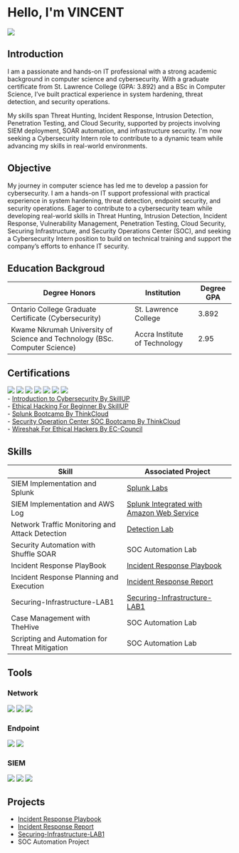 # Hello, I'm VINCENT
<a href="https://www.linkedin.com/in/vincent-cann-09685350/"><img src="https://img.shields.io/badge/-LinkedIn-0072b1?&style=for-the-badge&logo=linkedin&logoColor=white" /></a>

## Introduction
I am a passionate and hands-on IT professional with a strong academic background in computer science and cybersecurity. With a graduate certificate from St. Lawrence College (GPA: 3.892) and a BSc in Computer Science, I’ve built practical experience in system hardening, threat detection, and security operations.

My skills span Threat Hunting, Incident Response, Intrusion Detection, Penetration Testing, and Cloud Security, supported by projects involving SIEM deployment, SOAR automation, and infrastructure security. I'm now seeking a Cybersecurity Intern role to contribute to a dynamic team while advancing my skills in real-world environments.


## Objective

My journey in computer science has led me to develop a passion for cybersecurity. I am a hands-on IT support professional with practical experience in system hardening, threat detection, endpoint security, and security operations. Eager to contribute to a cybersecurity team while developing real-world skills in Threat Hunting, Intrusion Detection, Incident Response, Vulnerability Management, Penetration Testing, Cloud Security, Securing Infrastructure, and Security Operations Center (SOC), and seeking a Cybersecurity Intern position to build on technical training and support the company’s efforts to enhance IT security.


## Education Backgroud

| Degree Honors                                                              | Institution                           |  Degree GPA    |
|----------------------------------------------------------------------------|---------------------------------------|----------------|
|  Ontario College Graduate Certificate (Cybersecurity)                      | St. Lawrence College                  | 3.892          |
| Kwame Nkrumah University of Science and Technology (BSc. Computer Science) | Accra Institute of Technology         | 2.95           |

## Certifications

<div>
<a href="https://github.com/user-attachments/assets/66af873d-56a4-4f10-9e1a-bdec0b0b2ade/"><img src="https://img.shields.io/badge/-Splunk-000000?&style=for-the-badge&logo=Splunk&logoColor=white" /></a>
<a href="https://github.com/user-attachments/assets/56df24d6-292f-405a-89cb-67c173d47cbc/"><img src="https://img.shields.io/badge/-Wireshark-1679A7?&style=for-the-badge&logo=Wireshark&logoColor=white" /></a>
<img src="https://img.shields.io/badge/-Security%2B-FF0000?&style=for-the-badge&logo=CompTIA&logoColor=white" />
<img src="https://img.shields.io/badge/-Network%2B-007ACC?&style=for-the-badge&logo=CompTIA&logoColor=white" />
<img src="https://img.shields.io/badge/-A%2B-4D4D4D?&style=for-the-badge&logo=CompTIA&logoColor=white" />
<img src="https://img.shields.io/badge/-CDSA-006400?&style=for-the-badge&logoColor=white" />
<img src="https://img.shields.io/badge/-CCD-000080?&style=for-the-badge&logoColor=white" />
</div>
- <a href=https://github.com/user-attachments/assets/63c05b9c-66f8-4831-89e7-ef979891febc/">Introduction to Cybersecurity By SkillUP</a>
<div>
- <a href=https://github.com/user-attachments/assets/fd6d2d2d-f3b8-469b-9598-411a2e0b72c5/">Ethical Hacking For Beginner By SkillUP</a>
<div>      
- <a href="https://github.com/user-attachments/assets/66af873d-56a4-4f10-9e1a-bdec0b0b2ade/">Splunk Bootcamp By ThinkCloud</a>
<div>
- <a href="https://github.com/user-attachments/assets/1da847c7-36e4-41d6-a64e-c48ed72c3755/">Security Operation Center SOC Bootcamp By ThinkCloud</a>
<div>
- <a href="https://github.com/user-attachments/assets/56df24d6-292f-405a-89cb-67c173d47cbc/">Wireshak For Ethical Hackers By EC-Council</a>
<div>


## Skills


| Skill                                         | Associated Project         |
|-----------------------------------------------|----------------------------|
| SIEM Implementation and Splunk         | <a href="https://github.com/Kyle4cann/Splunk-Labs/blob/main/README.md">Splunk Labs</a>|
| SIEM Implementation and AWS Log          | <a href="https://github.com/Kyle4cann/Splunk-integrated-with-Amazon-Web-Service-AWS-/edit/main/README.md">Splunk Integrated with Amazon Web Service</a>|
| Network Traffic Monitoring and Attack Detection | <a href="https://google.com">Detection Lab</a>|
| Security Automation with Shuffle SOAR         | SOC Automation Lab|
| Incident Response PlayBook                    | <a href="https://github.com/Kyle4cann/Incident-Response-Playbook/blob/main/README.md">Incident Response Playbook</a>|
| Incident Response Planning and Execution      | <a href="https://github.com/Kyle4cann/Incident-Report-Ransomware-Attack-/blob/f6ebea00e4efe047c6bdc4ea706a6e81416a35c4/README.md">Incident Response Report</a>|
| Securing-Infrastructure-LAB1                  | <a href="https://github.com/Kyle4cann/Securing-Infrastructure-LAB1/blob/main/README.md">Securing-Infrastructure-LAB1</a>|
| Case Management with TheHive                  | SOC Automation Lab|
| Scripting and Automation for Threat Mitigation | SOC Automation Lab|

## Tools

### Network
<div>
    <img src="https://img.shields.io/badge/-Wireshark-1679A7?&style=for-the-badge&logo=Wireshark&logoColor=white" />
    <img src="https://img.shields.io/badge/-Suricata-EF3B2D?&style=for-the-badge&logo=Suricata&logoColor=white" />
    <img src="https://img.shields.io/badge/-Zeek-777BB4?&style=for-the-badge&logo=Zeek&logoColor=white" />
</div>

### Endpoint
<div>
    <img src="https://img.shields.io/badge/-Microsoft_Defender_for_Endpoint-00A4EF?&style=for-the-badge&logo=Microsoft&logoColor=white" />
    <img src="https://img.shields.io/badge/-Velociraptor-4B275F?&style=for-the-badge&logo=Velociraptor&logoColor=white" />
</div>

### SIEM
<div>
    <img src="https://img.shields.io/badge/-Microsoft_Sentinel-0078D4?&style=for-the-badge&logo=Microsoft&logoColor=white" />
   <a href="https://github.com/user-attachments/assets/66af873d-56a4-4f10-9e1a-bdec0b0b2ade/"><img src="https://img.shields.io/badge/-Splunk-000000?&style=for-the-badge&logo=Splunk&logoColor=white" /></a>
    <img src="https://img.shields.io/badge/-Elastic-005571?&style=for-the-badge&logo=Elastic&logoColor=white" />
</div>

    
## Projects
- <a href="https://github.com/Kyle4cann/Incident-Response-Playbook/blob/main/README.md">Incident Response Playbook</a>
- <a href="https://github.com/Kyle4cann/Incident-Report-Ransomware-Attack-/blob/f6ebea00e4efe047c6bdc4ea706a6e81416a35c4/README.md">Incident Response Report</a>
- <a href="https://github.com/Kyle4cann/Securing-Infrastructure-LAB1/blob/main/README.md">Securing-Infrastructure-LAB1</a>
- SOC Automation Project
